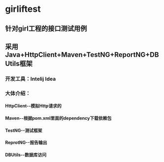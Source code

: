 # girliftest
## 针对girl工程的接口测试用例

## 采用Java+HttpClient+Maven+TestNG+ReportNG+DBUtils框架
### 开发工具：Intelij Idea
### 大体介绍：
#### HttpClient--模拟Http请求的
#### Maven--根据pom.xml里面的dependency下载依赖包
#### TestNG--测试框架
#### ReprotNG--报告输出
#### DBUtils--数据库访问
